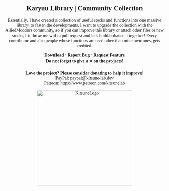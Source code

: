 <font face = "Trebuchet MS">
<div align="center">
    <h2 align="center">Karyuu Library | Community Collection
</h2>
    <p align="center">Essentially, I have created a collection of useful stocks and functions into one massive library, to fasten the developments.
        I want to upgrade the collection with the AlliedModders community, so if you can improve this library or attach other files or new stocks,
        hit throw me with a pull request and let's build/enhance it together! Every contributor and also people whose functions are used other than
        mine own ones, gets credited.</p>
    <b>
        <a href="https://github.com/K4ryuu/Karyuu-Library/releases">Download</a>
        ·
        <a href="https://github.com/K4ryuu/Karyuu-Library/issues">Report Bug</a>
        ·
        <a href="https://github.com/K4ryuu/Karyuu-Library/issues">Request Feature</a>
     </b>
    <br/>
    <b>Do not forget to give a ⭐ on the projects!</b><br/><br/>
    <b>Love the project? Please consider donating to help it improve!</b><br/>
    PayPal: paypal@kitsune-lab.dev<br/>
    Patreon: https://www.patreon.com/kitsunelab
</div>

<p align="center">
    <img width="300px" href="https://github.com/Kitsune-Lab" src="https://kitsune-lab.dev/storage/images/kl-logo.webp" align="center" alt="KitsuneLogo"/>
</p>

</font>
